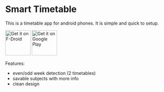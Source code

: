 # Smart Timetable
This is a timetable app for android phones. It is simple and quick to setup.

[<img src="https://fdroid.gitlab.io/artwork/badge/get-it-on.png"
     alt="Get it on F-Droid"
     height="80">](https://f-droid.org/packages/com.com.luteapp.timetable/)
[<img src="https://play.google.com/intl/en_us/badges/images/generic/en-play-badge.png"
     alt="Get it on Google Play"
     height="80">](https://play.google.com/store/apps/details?id=com.com.luteapp.timetable)

Features:
- even/odd week detection (2 timetables)
- savable subjects with more info
- clean design
